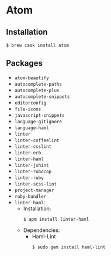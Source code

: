 # Atom

## Installation

```ShellSession
$ brew cask install atom
```

## Packages

- `atom-beautify`
- `autocomplete-paths`
- `autocomplete-plus`
- `autocomplete-snippets`
- `editorconfig`
- `file-icons`
- `javascript-snippets`
- `language-gitignore`
- `language-haml`
- `linter`
- `linter-coffeelint`
- `linter-csslint`
- `linter-erb`
- `linter-haml`
- `linter-jshint`
- `linter-rubocop`
- `linter-ruby`
- `linter-scss-lint`
- `project-manager`
- `ruby-bundler`
- `linter-haml`:
  - Installation:
    ```ShellSession
    $ apm install linter-haml
    ```
  - Dependencies:
    - Haml-Lint
      ```ShellSession
      $ sudo gem install haml-lint
      ```
